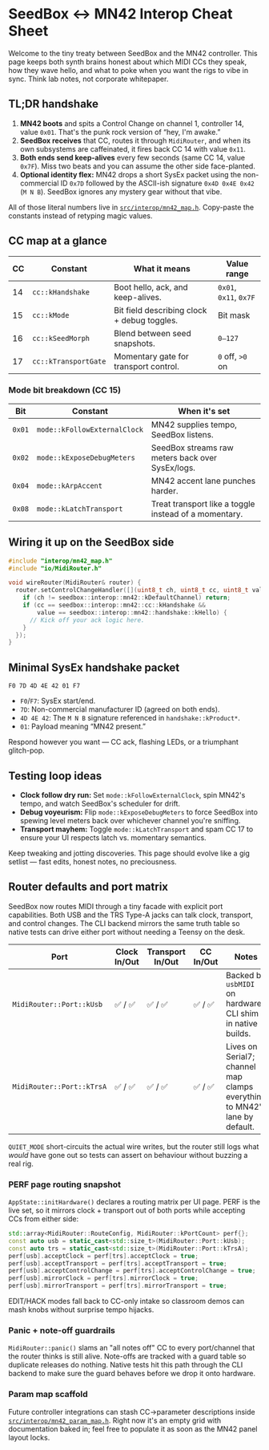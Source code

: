 # SeedBox ↔ MN42 Interop Cheat Sheet

Welcome to the tiny treaty between SeedBox and the MN42 controller. This page
keeps both synth brains honest about which MIDI CCs they speak, how they wave
hello, and what to poke when you want the rigs to vibe in sync. Think lab notes,
not corporate whitepaper.

## TL;DR handshake

1. **MN42 boots** and spits a Control Change on channel 1, controller 14,
   value `0x01`. That's the punk rock version of “hey, I'm awake.”
2. **SeedBox receives** that CC, routes it through `MidiRouter`, and when its own
   subsystems are caffeinated, it fires back CC 14 with value `0x11`.
3. **Both ends send keep-alives** every few seconds (same CC 14, value `0x7F`).
   Miss two beats and you can assume the other side face-planted.
4. **Optional identity flex:** MN42 drops a short SysEx packet using the
   non-commercial ID `0x7D` followed by the ASCII-ish signature `0x4D 0x4E 0x42`
   (`M N B`). SeedBox ignores any mystery gear without that vibe.

All of those literal numbers live in
[`src/interop/mn42_map.h`](../src/interop/mn42_map.h). Copy-paste the constants
instead of retyping magic values.

## CC map at a glance

| CC | Constant | What it means | Value range |
| --- | --- | --- | --- |
| 14 | `cc::kHandshake` | Boot hello, ack, and keep-alives. | `0x01`, `0x11`, `0x7F` |
| 15 | `cc::kMode` | Bit field describing clock + debug toggles. | Bit mask |
| 16 | `cc::kSeedMorph` | Blend between seed snapshots. | `0–127` |
| 17 | `cc::kTransportGate` | Momentary gate for transport control. | `0` off, `>0` on |

### Mode bit breakdown (CC 15)

| Bit | Constant | When it's set |
| --- | --- | --- |
| `0x01` | `mode::kFollowExternalClock` | MN42 supplies tempo, SeedBox listens. |
| `0x02` | `mode::kExposeDebugMeters` | SeedBox streams raw meters back over SysEx/logs. |
| `0x04` | `mode::kArpAccent` | MN42 accent lane punches harder. |
| `0x08` | `mode::kLatchTransport` | Treat transport like a toggle instead of a momentary. |

## Wiring it up on the SeedBox side

```cpp
#include "interop/mn42_map.h"
#include "io/MidiRouter.h"

void wireRouter(MidiRouter& router) {
  router.setControlChangeHandler([](uint8_t ch, uint8_t cc, uint8_t value) {
    if (ch != seedbox::interop::mn42::kDefaultChannel) return;
    if (cc == seedbox::interop::mn42::cc::kHandshake &&
        value == seedbox::interop::mn42::handshake::kHello) {
      // Kick off your ack logic here.
    }
  });
}
```

## Minimal SysEx handshake packet

```
F0 7D 4D 4E 42 01 F7
```

- `F0`/`F7`: SysEx start/end.
- `7D`: Non-commercial manufacturer ID (agreed on both ends).
- `4D 4E 42`: The `M N B` signature referenced in `handshake::kProduct*`.
- `01`: Payload meaning “MN42 present.”

Respond however you want — CC ack, flashing LEDs, or a triumphant glitch-pop.

## Testing loop ideas

- **Clock follow dry run:** Set `mode::kFollowExternalClock`, spin MN42's tempo,
  and watch SeedBox's scheduler for drift.
- **Debug voyeurism:** Flip `mode::kExposeDebugMeters` to force SeedBox into
  spewing level meters back over whichever channel you're sniffing.
- **Transport mayhem:** Toggle `mode::kLatchTransport` and spam CC 17 to ensure
  your UI respects latch vs. momentary semantics.

Keep tweaking and jotting discoveries. This page should evolve like a gig
setlist — fast edits, honest notes, no preciousness.

## Router defaults and port matrix

SeedBox now routes MIDI through a tiny facade with explicit port capabilities.
Both USB and the TRS Type-A jacks can talk clock, transport, and control
changes. The CLI backend mirrors the same truth table so native tests can drive
either port without needing a Teensy on the desk.

| Port | Clock In/Out | Transport In/Out | CC In/Out | Notes |
| --- | --- | --- | --- | --- |
| `MidiRouter::Port::kUsb` | ✅ / ✅ | ✅ / ✅ | ✅ / ✅ | Backed by `usbMIDI` on hardware, CLI shim in native builds. |
| `MidiRouter::Port::kTrsA` | ✅ / ✅ | ✅ / ✅ | ✅ / ✅ | Lives on Serial7; channel map clamps everything to MN42's lane by default. |

`QUIET_MODE` short-circuits the actual wire writes, but the router still logs
what *would* have gone out so tests can assert on behaviour without buzzing a
real rig.

### PERF page routing snapshot

`AppState::initHardware()` declares a routing matrix per UI page. PERF is the
live set, so it mirrors clock + transport out of both ports while accepting CCs
from either side:

```cpp
std::array<MidiRouter::RouteConfig, MidiRouter::kPortCount> perf{};
const auto usb = static_cast<std::size_t>(MidiRouter::Port::kUsb);
const auto trs = static_cast<std::size_t>(MidiRouter::Port::kTrsA);
perf[usb].acceptClock = perf[trs].acceptClock = true;
perf[usb].acceptTransport = perf[trs].acceptTransport = true;
perf[usb].acceptControlChange = perf[trs].acceptControlChange = true;
perf[usb].mirrorClock = perf[trs].mirrorClock = true;
perf[usb].mirrorTransport = perf[trs].mirrorTransport = true;
```

EDIT/HACK modes fall back to CC-only intake so classroom demos can mash knobs
without surprise tempo hijacks.

### Panic + note-off guardrails

`MidiRouter::panic()` slams an "all notes off" CC to every port/channel that
the router thinks is still alive. Note-offs are tracked with a guard table so
duplicate releases do nothing. Native tests hit this path through the CLI
backend to make sure the guard behaves before we drop it onto hardware.

### Param map scaffold

Future controller integrations can stash CC→parameter descriptions inside
[`src/interop/mn42_param_map.h`](../src/interop/mn42_param_map.h). Right now
it's an empty grid with documentation baked in; feel free to populate it as soon
as the MN42 panel layout locks.
